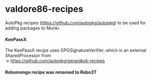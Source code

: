 # valdore86-recipes

AutoPkg recipes (https://github.com/autopkg/autopkg) to be used for adding packages to Munki.

#### KeePassX
The KeePassX recipe uses GPGSignatureVerifier, which is an external SharedProcessor from  
-> https://github.com/autopkg/gerardkok-recipes

#### Robomongo recipe was renamed to Robo3T
